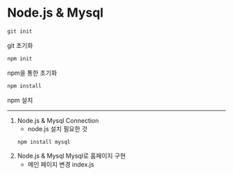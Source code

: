 # Node.js & Mysql

```cmd
git init
```

git 초기화

```cmd
npm init
```

npm을 통한 초기화

```cmd
npm install
```

npm 설치

---

1. Node.js & Mysql Connection
   - node.js 설치 필요한 것
   ```cmd
   npm install mysql
   ```
2. Node.js & Mysql Mysql로 홈페이지 구현
   - 메인 페이지 변경 index.js
